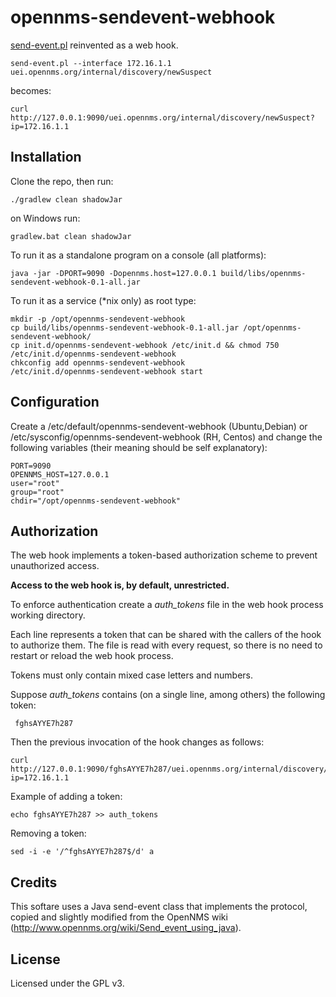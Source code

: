 # opennms-sendevent-webhook

[send-event.pl](http://www.opennms.org/wiki/Send-event.pl) reinvented as a web hook.

    send-event.pl --interface 172.16.1.1 uei.opennms.org/internal/discovery/newSuspect

becomes:

    curl http://127.0.0.1:9090/uei.opennms.org/internal/discovery/newSuspect?ip=172.16.1.1


Installation
------------

Clone the repo, then run:

    ./gradlew clean shadowJar
    
on Windows run:

    gradlew.bat clean shadowJar

To run it as a standalone program on a console (all platforms):

    java -jar -DPORT=9090 -Dopennms.host=127.0.0.1 build/libs/opennms-sendevent-webhook-0.1-all.jar

To run it as a service (*nix only) as root type:

    mkdir -p /opt/opennms-sendevent-webhook
    cp build/libs/opennms-sendevent-webhook-0.1-all.jar /opt/opennms-sendevent-webhook/
    cp init.d/opennms-sendevent-webhook /etc/init.d && chmod 750 /etc/init.d/opennms-sendevent-webhook
    chkconfig add opennms-sendevent-webhook
    /etc/init.d/opennms-sendevent-webhook start

Configuration
-------------

Create a /etc/default/opennms-sendevent-webhook (Ubuntu,Debian) or /etc/sysconfig/opennms-sendevent-webhook (RH, Centos)
and change the following variables (their meaning should be self explanatory):

    PORT=9090
    OPENNMS_HOST=127.0.0.1
    user="root"
    group="root"
    chdir="/opt/opennms-sendevent-webhook"

Authorization
-------------

The web hook implements a token-based authorization scheme to prevent unauthorized access.

**Access to the web hook is, by default, unrestricted.**

To enforce authentication create a *auth_tokens* file in the web hook process working
directory.

Each line represents a token that can be shared with the callers of the hook to authorize them.
The file is read with every request, so there is no need to restart or reload the web hook process.

Tokens must only contain mixed case letters and numbers.

Suppose *auth_tokens* contains (on a single line, among others) the following token:

     fghsAYYE7h287
     
Then the previous invocation of the hook changes as follows:

    curl http://127.0.0.1:9090/fghsAYYE7h287/uei.opennms.org/internal/discovery/newSuspect?ip=172.16.1.1

Example of adding a token:

    echo fghsAYYE7h287 >> auth_tokens
    
Removing a token:

    sed -i -e '/^fghsAYYE7h287$/d' a

Credits
-------

This softare uses a Java send-event class that implements the protocol, copied and slightly modified
from the OpenNMS wiki (http://www.opennms.org/wiki/Send_event_using_java).

License
-------

Licensed under the GPL v3.
